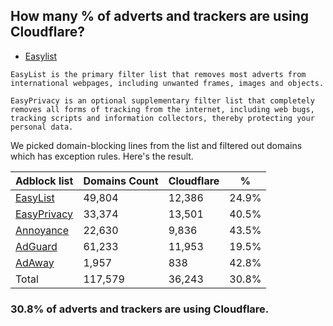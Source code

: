 ## How many % of adverts and trackers are using Cloudflare?


- [Easylist](https://web.archive.org/web/20210516110248/https://easylist.to/)
```
EasyList is the primary filter list that removes most adverts from international webpages, including unwanted frames, images and objects.

EasyPrivacy is an optional supplementary filter list that completely removes all forms of tracking from the internet, including web bugs, tracking scripts and information collectors, thereby protecting your personal data.
```


We picked domain-blocking lines from the list and filtered out domains which has exception rules.
Here's the result.


| Adblock list | Domains Count | Cloudflare | % |
| --- | --- | --- | --- |
| [EasyList](https://easylist.to/easylist/easylist.txt) | 49,804 | 12,386 | 24.9% |
| [EasyPrivacy](https://easylist.to/easylist/easyprivacy.txt) | 33,374 | 13,501 | 40.5% |
| [Annoyance](https://secure.fanboy.co.nz/fanboy-annoyance.txt) | 22,630 | 9,836 | 43.5% |
| [AdGuard](https://adguardteam.github.io/AdGuardSDNSFilter/Filters/filter.txt) | 61,233 | 11,953 | 19.5% |
| [AdAway](https://raw.githubusercontent.com/AdAway/adaway.github.io/master/hosts.txt) | 1,957 | 838 | 42.8% |
| Total | 117,579 | 36,243 | 30.8% |


### 30.8% of adverts and trackers are using Cloudflare.
